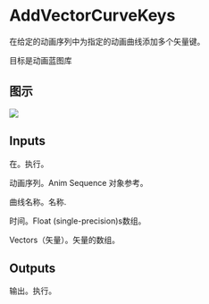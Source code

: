 # AddVectorCurveKeys

在给定的动画序列中为指定的动画曲线添加多个矢量键。

目标是动画蓝图库

## 图示

![]($-20221218-17514515.png)

## Inputs

在。执行。

动画序列。Anim Sequence 对象参考。

曲线名称。名称.

时间。Float (single-precision)s数组。

Vectors（矢量）。矢量的数组。 

## Outputs

输出。执行。
